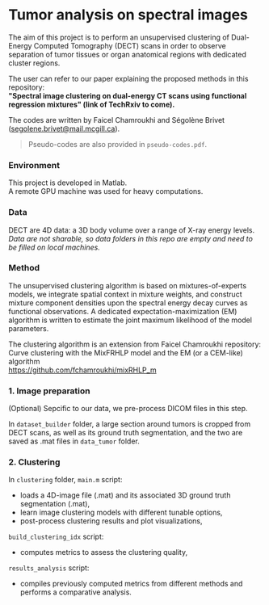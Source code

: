 # Tumor analysis on spectral images

The aim of this project is to perform an unsupervised clustering of Dual-Energy Computed Tomography (DECT) scans in order to observe separation of tumor tissues or organ anatomical regions with dedicated cluster regions.  

The user can refer to our paper explaining the proposed methods in this repository:  
**"Spectral image clustering on dual-energy CT scans using functional regression mixtures" (link of TechRxiv to come).**

The codes are written by Faicel Chamroukhi and Ségolène Brivet (segolene.brivet@mail.mcgill.ca).

> Pseudo-codes are also provided in `pseudo-codes.pdf`.

### Environment
This project is developed in Matlab.  
A remote GPU machine was used for heavy computations.


### Data
DECT are 4D data: a 3D body volume over a range of X-ray energy levels.  
*Data are not sharable, so data folders in this repo are empty and need to be filled on local machines.*  


### Method
The unsupervised clustering algorithm is based on mixtures-of-experts models, we integrate spatial context in mixture weights, and construct mixture component densities upon the spectral energy decay curves as functional observations. A dedicated expectation-maximization (EM) algorithm is written to estimate the joint maximum likelihood of the model parameters.

The clustering algorithm is an extension from Faicel Chamroukhi repository:  
Curve clustering with the MixFRHLP model and the EM (or a CEM-like) algorithm  
https://github.com/fchamroukhi/mixRHLP_m  



### 1. Image preparation
(Optional)
Sepcific to our data, we pre-process DICOM files in this step.  

In `dataset_builder` folder, a large section around tumors is cropped from DECT scans, as well as its ground truth segmentation, and the two are saved as .mat files in `data_tumor` folder.  


### 2. Clustering
In `clustering` folder, `main.m` script:
- loads a 4D-image file (.mat) and its associated 3D ground truth segmentation (.mat), 
- learn image clustering models with different tunable options,
- post-process clustering results and plot visualizations,

`build_clustering_idx` script:
- computes metrics to assess the clustering quality,

`results_analysis` script:
- compiles previously computed metrics from different methods and performs a comparative analysis.

